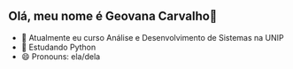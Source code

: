 ## Olá, meu nome é Geovana Carvalho👋
- 🔭 Atualmente eu curso Análise e Desenvolvimento de Sistemas na UNIP
- 🌱 Estudando Python
- 😄 Pronouns: ela/dela

